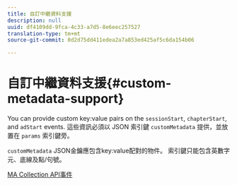 ```yaml
---
title: 自訂中繼資料支援
description: null
uuid: df4109dd-9fca-4c33-a7d5-8e6eec257527
translation-type: tm+mt
source-git-commit: 0d2d75dd411edea2a7a853ed425af5c6da154b06

---
```



# 自訂中繼資料支援{#custom-metadata-support}

You can provide custom key:value pairs on the `sessionStart`, `chapterStart`, and `adStart` events. 這些資訊必須以 JSON 索引鍵 `customMetadata` 提供，並放置在 `params` 索引鍵旁。

`customMetadata` JSON金鑰應包含key:value配對的物件。 索引鍵只能包含英數字元、底線及點/句號。

[MA Collection API事件](/help/media-collection-api/mc-api-ref/mc-api-events-req.md)

